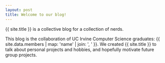 ```yaml
---
layout: post
title: Welcome to our blog!
---
```



<div class="message">
  {{ site.title }} is a collective blog for a collection of nerds.
</div>


This blog is the collaboration of UC Irvine Computer Science graduates: {{ site.data.members | map: 'name' | join: ', ' }}.
We created {{ site.title }} to talk about personal projects and hobbies, and hopefully motivate future group projects.
